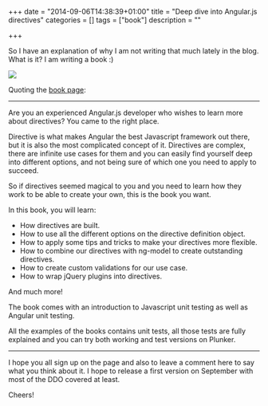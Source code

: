 +++
date = "2014-09-06T14:38:39+01:00"
title = "Deep dive into Angular.js directives"
categories = []
tags = ["book"]
description = ""

+++

So I have an explanation of why I am not writing that much lately in the blog. What is it? I am writing a book :)

![](https://s3.amazonaws.com/titlepages.leanpub.com/angularjsdirectives/large?1410030280)

<!--more-->

Quoting the [book page](https://leanpub.com/angularjsdirectives):
 
---

Are you an experienced Angular.js developer who wishes to learn more about directives? You came to the right place.

Directive is what makes Angular the best Javascript framework out there, but it is also the most complicated concept of it. Directives are complex, there are infinite use cases for them and you can easily find yourself deep into different options, and not being sure of which one you need to apply to succeed.

So if directives seemed magical to you and you need to learn how they work to be able to create your own, this is the book you want.

In this book, you will learn:

* How directives are built.
* How to use all the different options on the directive definition object.
* How to apply some tips and tricks to make your directives more flexible.
* How to combine our directives with ng-model to create outstanding directives.
* How to create custom validations for our use case.
* How to wrap jQuery plugins into directives.

And much more!

The book comes with an introduction to Javascript unit testing as well as Angular unit testing.

All the examples of the books contains unit tests, all those tests are fully explained and you can try both working and test versions on Plunker.

---

I hope you all sign up on the page and also to leave a comment here to say what you think about it. I hope to release a first version on September with most of the DDO covered at least.

Cheers!
